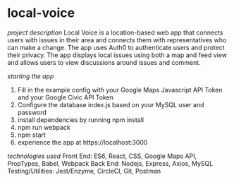 # local-voice

*project description*
Local Voice is a location-based web app that connects users with issues in their area and connects them with representatives who can make a change.
The app uses Auth0 to authenticate users and protect their privacy.
The app displays local issues using both a map and feed view and allows users to view discussions around issues and comment.

*starting the app*
1. Fill in the example config with your Google Maps Javascript API Token and your Google Civic API Token
2. Configure the database index.js based on your MySQL user and password
3. install dependencies by running npm install
4. npm run webpack
5. npm start
6. experience the app at https://localhost:3000

*technologies used*
Front End: ES6, React, CSS, Google Maps API, PropTypes, Babel, Webpack
Back End: Nodejs, Express, Axios, MySQL
Testing/Utilities: Jest/Enzyme, CircleCI, Git, Postman
